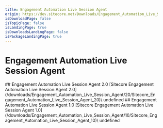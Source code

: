 ```yaml
---
title: Engagement Automation Live Session Agent
origin: https://dev.sitecore.net/Downloads/Engagement_Automation_Live_Session_Agent.aspx
isDownloadPage: false
isTopicPage: false
isLandingPage: true
isDownloadsLandingPage: false
isPackageLandingPage: true
---
```


# Engagement Automation Live Session Agent

<Card variant='outlineRaised' px={0} mb={8}>
<CardHeader>
## Engagement Automation Live Session Agent 2.0
</CardHeader>
<CardBody>
[Sitecore Engagement Automation Live Session Agent 2.0](/downloads/Engagement_Automation_Live_Session_Agent/20/Sitecore_Engagement_Automation_Live_Session_Agent_20)\
undefined


</CardBody>          
</Card>
<Card variant='outlineRaised' px={0} mb={8}>
<CardHeader>
## Engagement Automation Live Session Agent 1.0
</CardHeader>
<CardBody>
[Sitecore Engagement Automation Live Session Agent 1.0](/downloads/Engagement_Automation_Live_Session_Agent/10/Sitecore_Engagement_Automation_Live_Session_Agent_10)\
undefined


</CardBody>          
</Card>